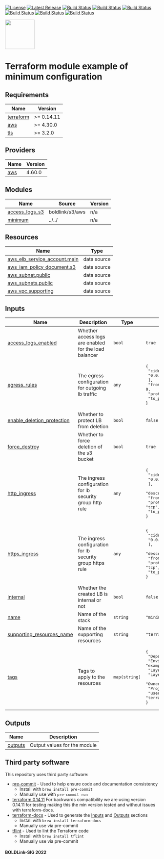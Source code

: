 [![License](https://img.shields.io/badge/License-Apache-blue.svg)](https://github.com/boldlink/terraform-aws-lb/blob/main/LICENSE)
[![Latest Release](https://img.shields.io/github/release/boldlink/terraform-aws-lb.svg)](https://github.com/boldlink/terraform-aws-lb/releases/latest)
[![Build Status](https://github.com/boldlink/terraform-aws-lb/actions/workflows/update.yaml/badge.svg)](https://github.com/boldlink/terraform-aws-lb/actions)
[![Build Status](https://github.com/boldlink/terraform-aws-lb/actions/workflows/release.yaml/badge.svg)](https://github.com/boldlink/terraform-aws-lb/actions)
[![Build Status](https://github.com/boldlink/terraform-aws-lb/actions/workflows/pre-commit.yaml/badge.svg)](https://github.com/boldlink/terraform-aws-lb/actions)
[![Build Status](https://github.com/boldlink/terraform-aws-lb/actions/workflows/pr-labeler.yaml/badge.svg)](https://github.com/boldlink/terraform-aws-lb/actions)
[![Build Status](https://github.com/boldlink/terraform-aws-lb/actions/workflows/checkov.yaml/badge.svg)](https://github.com/boldlink/terraform-aws-lb/actions)
[![Build Status](https://github.com/boldlink/terraform-aws-lb/actions/workflows/auto-badge.yaml/badge.svg)](https://github.com/boldlink/terraform-aws-lb/actions)

[<img src="https://avatars.githubusercontent.com/u/25388280?s=200&v=4" width="96"/>](https://boldlink.io)

# Terraform module example of minimum configuration

<!-- BEGINNING OF PRE-COMMIT-TERRAFORM DOCS HOOK -->
## Requirements

| Name | Version |
|------|---------|
| <a name="requirement_terraform"></a> [terraform](#requirement\_terraform) | >= 0.14.11 |
| <a name="requirement_aws"></a> [aws](#requirement\_aws) | >= 4.30.0 |
| <a name="requirement_tls"></a> [tls](#requirement\_tls) | >= 3.2.0 |

## Providers

| Name | Version |
|------|---------|
| <a name="provider_aws"></a> [aws](#provider\_aws) | 4.60.0 |

## Modules

| Name | Source | Version |
|------|--------|---------|
| <a name="module_access_logs_s3"></a> [access\_logs\_s3](#module\_access\_logs\_s3) | boldlink/s3/aws | n/a |
| <a name="module_minimum"></a> [minimum](#module\_minimum) | ../../ | n/a |

## Resources

| Name | Type |
|------|------|
| [aws_elb_service_account.main](https://registry.terraform.io/providers/hashicorp/aws/latest/docs/data-sources/elb_service_account) | data source |
| [aws_iam_policy_document.s3](https://registry.terraform.io/providers/hashicorp/aws/latest/docs/data-sources/iam_policy_document) | data source |
| [aws_subnet.public](https://registry.terraform.io/providers/hashicorp/aws/latest/docs/data-sources/subnet) | data source |
| [aws_subnets.public](https://registry.terraform.io/providers/hashicorp/aws/latest/docs/data-sources/subnets) | data source |
| [aws_vpc.supporting](https://registry.terraform.io/providers/hashicorp/aws/latest/docs/data-sources/vpc) | data source |

## Inputs

| Name | Description | Type | Default | Required |
|------|-------------|------|---------|:--------:|
| <a name="input_access_logs_enabled"></a> [access\_logs\_enabled](#input\_access\_logs\_enabled) | Whether access logs are enabled for the load balancer | `bool` | `true` | no |
| <a name="input_egress_rules"></a> [egress\_rules](#input\_egress\_rules) | The egress configuration for outgoing lb traffic | `any` | <pre>{<br>  "cidr_blocks": [<br>    "0.0.0.0/0"<br>  ],<br>  "from_port": 0,<br>  "protocol": "-1",<br>  "to_port": 0<br>}</pre> | no |
| <a name="input_enable_deletion_protection"></a> [enable\_deletion\_protection](#input\_enable\_deletion\_protection) | Whether to protect LB from deletion | `bool` | `false` | no |
| <a name="input_force_destroy"></a> [force\_destroy](#input\_force\_destroy) | Whether to force deletion of the s3 bucket | `bool` | `true` | no |
| <a name="input_http_ingress"></a> [http\_ingress](#input\_http\_ingress) | The ingress configuration for lb security group http rule | `any` | <pre>{<br>  "cidr_blocks": [<br>    "0.0.0.0/0"<br>  ],<br>  "description": "allow http",<br>  "from_port": 80,<br>  "protocol": "tcp",<br>  "to_port": 80<br>}</pre> | no |
| <a name="input_https_ingress"></a> [https\_ingress](#input\_https\_ingress) | The ingress configuration for lb security group https rule | `any` | <pre>{<br>  "cidr_blocks": [<br>    "0.0.0.0/0"<br>  ],<br>  "description": "allow tls",<br>  "from_port": 443,<br>  "protocol": "tcp",<br>  "to_port": 443<br>}</pre> | no |
| <a name="input_internal"></a> [internal](#input\_internal) | Whether the created LB is internal or not | `bool` | `false` | no |
| <a name="input_name"></a> [name](#input\_name) | Name of the stack | `string` | `"minimum-alb-example"` | no |
| <a name="input_supporting_resources_name"></a> [supporting\_resources\_name](#input\_supporting\_resources\_name) | Name of the supporting resources | `string` | `"terraform-aws-lb"` | no |
| <a name="input_tags"></a> [tags](#input\_tags) | Tags to apply to the resources | `map(string)` | <pre>{<br>  "Department": "DevOps",<br>  "Environment": "examples",<br>  "LayerId": "cExample",<br>  "LayerName": "cExample",<br>  "Owner": "Boldlink",<br>  "Project": "Examples",<br>  "user::CostCenter": "terraform-registry"<br>}</pre> | no |

## Outputs

| Name | Description |
|------|-------------|
| <a name="output_outputs"></a> [outputs](#output\_outputs) | Output values for the module |
<!-- END OF PRE-COMMIT-TERRAFORM DOCS HOOK -->

## Third party software
This repository uses third party software:
* [pre-commit](https://pre-commit.com/) - Used to help ensure code and documentation consistency
  * Install with `brew install pre-commit`
  * Manually use with `pre-commit run`
* [terraform 0.14.11](https://releases.hashicorp.com/terraform/0.14.11/) For backwards compatibility we are using version 0.14.11 for testing making this the min version tested and without issues with terraform-docs.
* [terraform-docs](https://github.com/segmentio/terraform-docs) - Used to generate the [Inputs](#Inputs) and [Outputs](#Outputs) sections
  * Install with `brew install terraform-docs`
  * Manually use via pre-commit
* [tflint](https://github.com/terraform-linters/tflint) - Used to lint the Terraform code
  * Install with `brew install tflint`
  * Manually use via pre-commit

#### BOLDLink-SIG 2022
